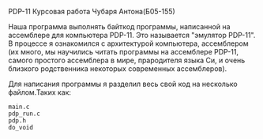 PDP-11
Курсовая работа Чубаря Антона(Б05-155)

Наша программа выполнять байткод программы, написанной на ассемблере для компьютера PDP-11. 
Это называется "эмулятор PDP-11".
В процессе я ознакомился с архитектурой компьютера, ассемблером (их много, мы научились читать программы на ассемблере PDP-11, самого простого ассемблера в мире, прародителя языка Си, и очень близкого родственника некоторых современных ассемблеров).

Для написания программы я разделил весь свой код на несколько файлом.Таких как:

    main.c
    pdp_run.c
    pdp.h
    do_void

